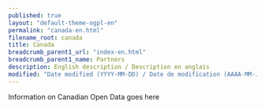 ```yaml
---
published: true
layout: "default-theme-ogpl-en"
permalink: "canada-en.html"
filename_root: canada
title: Canada
breadcrumb_parent1_url: "index-en.html"
breadcrumb_parent1_name: Partners
description: English description / Description en anglais
modified: "Date modified (YYYY-MM-DD) / Date de modification (AAAA-MM-JJ)"
---
```


Information on Canadian Open Data goes here

